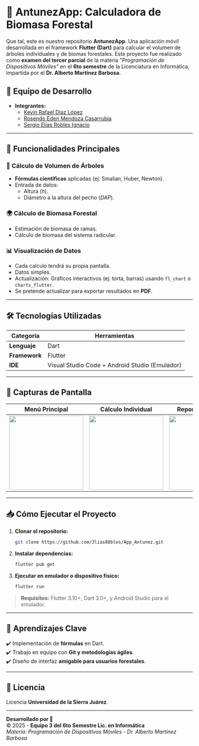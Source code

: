 # 🌳 **AntunezApp: Calculadora de Biomasa Forestal**  

Que tal, este es nuestro repositorio **AntunezApp**. Una aplicación móvil desarrollada en el framework **Flutter (Dart)** para calcular el volumen de árboles individuales y de biomas forestales. Este proyecto fue realizado como **examen del tercer parcial** de la materia *"Programación de Dispositivos Móviles"* en el **6to semestre** de la Licenciatura en Informática, impartida por el **Dr. Alberto Martínez Barbosa**.  

## 📌 **Equipo de Desarrollo**  
- **Integrantes:**  
  - [Kevin Rafael Díaz López](https://github.com/RafaelDiaz01)  
  - [Rosendo Eden Mendoza Casarrubia](https://github.com/EdenMCa)  
  - [Sergio Elias Robles Ignacio](https://github.com/3lias80bles)  

---

## 🚀 **Funcionalidades Principales**  

### 🌲 **Cálculo de Volumen de Árboles**  
- **Fórmulas científicas** aplicadas (ej: Smalian, Huber, Newton).  
- Entrada de datos:  
  - Altura (*h*).  
  - Diámetro a la altura del pecho (*DAP*).   

### 🌍 **Cálculo de Biomasa Forestal**  
- Estimación de biomasa de ramas.  
- Cálculo de biomasa del sistema radicular.  

### 📊 **Visualización de Datos**  
- Cada calculo tendrá su propia pantalla.
- Datos simples.
- Actualización: Gráficos interactivos (ej: torta, barras) usando `fl_chart` o `charts_flutter`.  
- Se pretende actualizar para exportar resultados en **PDF**.    

---

## 🛠️ **Tecnologías Utilizadas**  

| Categoría       | Herramientas |  
|----------------|-------------|  
| **Lenguaje**   | Dart |  
| **Framework**  | Flutter |  
| **IDE**        | Visual Studio Code + Android Studio (Emulador) |  

---

## 📸 **Capturas de Pantalla**  

| **Menú Principal** | **Cálculo Individual** | **Reporte de Biomasa** |  
|--------------------|------------------------|------------------------|  
| <img src="screenshots/home.png" width="200"> | <img src="screenshots/tree_calc.png" width="200"> | <img src="screenshots/biomass_report.png" width="200"> |  

---

## 📥 **Cómo Ejecutar el Proyecto**  

1. **Clonar el repositorio:**  
   ```bash  
   git clone https://github.com/3lias80bles/App_Antunez.git  
   ```  
2. **Instalar dependencias:**  
   ```bash  
   flutter pub get  
   ```  
3. **Ejecutar en emulador o dispositivo físico:**  
   ```bash  
   flutter run  
   ```  

> **Requisitos:** Flutter 3.10+, Dart 3.0+, y Android Studio para el emulador.  

---

## 🌟 **Aprendizajes Clave**  
✔️ Implementación de **fórmulas** en Dart.    
✔️ Trabajo en equipo con **Git y metodologías ágiles**.   
✔️ Diseño de interfaz **amigable para usuarios forestales**.  

---

## 📜 **Licencia**  
Licencia **Universidad de la Sierra Juárez**. 

---  

**Desarrollado por 🌱**  
© 2025 - **Equipo 3 del 6to Semestre Lic. en Informática**  
*Materia: Programación de Dispositivos Móviles - Dr. Alberto Martínez Barbosa*  
